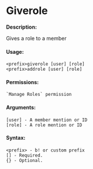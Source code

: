 # Giverole

**Description:**

Gives a role to a member

#### Usage:

```
<prefix>giverole [user] [role]
<prefix>addrole [user] [role]
```

#### Permissions:

```
`Manage Roles` permission
```

#### Arguments:

```
[user] - A member mention or ID
[role] - A role mention or ID
```

#### Syntax:

```
<prefix> - b! or custom prefix
[] - Required.
{} - Optional.
```
